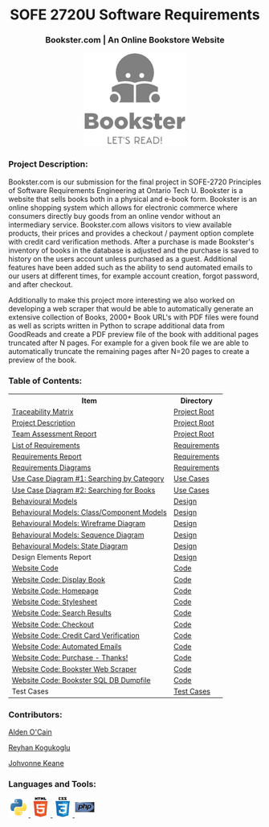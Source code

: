 <h1 align="center">SOFE 2720U Software Requirements</h1>
<h3 align="center">Bookster.com | An Online Bookstore Website</h3>

<p align="center"><img src="logo.png" alt="bookster logo"></p>

<h3 align="left">Project Description:</h3>
<p align="left">Bookster.com is our submission for the final project in SOFE-2720 Principles of Software Requirements Engineering at Ontario Tech U. Bookster is a website that sells books both in a physical and e-book form. Bookster is an online shopping system which allows for electronic commerce where consumers directly buy goods from an online vendor without an intermediary service. Bookster.com allows visitors to view available products, their prices and provides a checkout / payment option complete with credit card verification methods. After a purchase is made Bookster's inventory of books in the database is adjusted and the purchase is saved to history on the users account unless purchased as a guest. Additional features have been added such as the ability to send automated emails to our users at different times, for example account creation, forgot password, and after checkout.</p>

<p align="left">Additionally to make this project more interesting we also worked on developing a web scraper that would be able to automatically generate an extensive collection of Books, 2000+ Book URL's with PDF files were found as well as scripts written in Python to scrape additional data from GoodReads and create a PDF preview file of the book with additional pages truncated after N pages. For example for a given book file we are able to automatically truncate the remaining pages after N=20 pages to create a preview of the book.</p>
  
<h3 align="left">Table of Contents:</h3>
<table>
  <tr>
    <th>Item</th>
    <th>Directory</th>
  </tr>
  <tr>
    <td><a href="https://github.com/Winter22SOFE2720/Bookster-W22-SOFE-2720/blob/main/traceability_matrix.png">Traceability Matrix</a></td>
    <td><a href="https://github.com/Winter22SOFE2720/Bookster-W22-SOFE-2720">Project Root</a></td>
  </tr>
  <tr>
    <td><a href="https://github.com/Winter22SOFE2720/Bookster-W22-SOFE-2720/blob/main/README.md">Project Description</a></td>
    <td><a href="https://github.com/Winter22SOFE2720/Bookster-W22-SOFE-2720">Project Root</a></td>
  </tr>
  <tr>
    <td><a href="https://github.com/Winter22SOFE2720/Bookster-W22-SOFE-2720/blob/main/Team_Assessment_Report.pdf">Team Assessment Report</a></td>
    <td><a href="https://github.com/Winter22SOFE2720/Bookster-W22-SOFE-2720">Project Root</a></td>
  </tr>
  <tr>
    <td><a href="https://github.com/Winter22SOFE2720/Bookster-W22-SOFE-2720/blob/main/Requirements/REQUIREMENTS_LIST.md">List of Requirements</a></td>
    <td><a href="https://github.com/Winter22SOFE2720/Bookster-W22-SOFE-2720/tree/main/Requirements">Requirements</a></td>
  </tr>
  <tr>
    <td><a href="https://github.com/Winter22SOFE2720/Bookster-W22-SOFE-2720/blob/main/Requirements/REQUIREMENTS_REPORT.md">Requirements Report</a></td>
    <td><a href="https://github.com/Winter22SOFE2720/Bookster-W22-SOFE-2720/tree/main/Requirements">Requirements</a></td>
  </tr>
  <tr>
    <td><a href="https://github.com/Winter22SOFE2720/Bookster-W22-SOFE-2720/blob/main/Requirements/REQUIREMENTS_DIAGRAMS.pdf">Requirements Diagrams</a></td>
    <td><a href="https://github.com/Winter22SOFE2720/Bookster-W22-SOFE-2720/tree/main/Requirements">Requirements</a></td>
  </tr>
  <tr>
    <td><a href="https://github.com/Winter22SOFE2720/Bookster-W22-SOFE-2720/blob/main/Use%20Cases/use_case_1.pdf">Use Case Diagram #1: Searching by Category</a></td>
    <td><a href="https://github.com/Winter22SOFE2720/Bookster-W22-SOFE-2720/tree/main/Use%20Cases">Use Cases</a></td>
  </tr>
  <tr>
    <td><a href="https://github.com/Winter22SOFE2720/Bookster-W22-SOFE-2720/blob/main/Use%20Cases/use_case_2.pdf">Use Case Diagram #2: Searching for Books</a></td>
    <td><a href="https://github.com/Winter22SOFE2720/Bookster-W22-SOFE-2720/tree/main/Use%20Cases">Use Cases</a></td>
  </tr>
  <tr>
    <td><a href="https://github.com/Winter22SOFE2720/Bookster-W22-SOFE-2720/tree/main/Design">Behavioural Models</a></td>
    <td><a href="https://github.com/Winter22SOFE2720/Bookster-W22-SOFE-2720/tree/main/Design">Design</a></td>
  </tr>
  <tr>
    <td><a href="https://github.com/Winter22SOFE2720/Bookster-W22-SOFE-2720/blob/main/Design/class_model.png">Behavioural Models: Class/Component Models</a></td>
    <td><a href="https://github.com/Winter22SOFE2720/Bookster-W22-SOFE-2720/tree/main/Design">Design</a></td>
  </tr>
  <tr>
    <td><a href="https://github.com/Winter22SOFE2720/Bookster-W22-SOFE-2720/blob/main/Design/wireframe_diagram.png">Behavioural Models: Wireframe Diagram</a></td>
    <td><a href="https://github.com/Winter22SOFE2720/Bookster-W22-SOFE-2720/tree/main/Design">Design</a></td>
  </tr>
  <tr>
    <td><a href="https://github.com/Winter22SOFE2720/Bookster-W22-SOFE-2720/blob/main/Design/sequence_diagram.png">Behavioural Models: Sequence Diagram</a></td>
    <td><a href="https://github.com/Winter22SOFE2720/Bookster-W22-SOFE-2720/tree/main/Design">Design</a></td>
  </tr>
  <tr>
    <td><a href="https://github.com/Winter22SOFE2720/Bookster-W22-SOFE-2720/blob/main/Design/state_diagram.png">Behavioural Models: State Diagram</a></td>
    <td><a href="https://github.com/Winter22SOFE2720/Bookster-W22-SOFE-2720/tree/main/Design">Design</a></td>
  </tr>
  <tr>
    <td>Design Elements Report</td>
    <td><a href="https://github.com/Winter22SOFE2720/Bookster-W22-SOFE-2720/tree/main/Design">Design</a></td>
  </tr>
  <tr>
    <td><a href="https://github.com/Winter22SOFE2720/Bookster-W22-SOFE-2720/tree/main/Code">Website Code</a></td>
    <td><a href="https://github.com/Winter22SOFE2720/Bookster-W22-SOFE-2720/tree/main/Code">Code</a></td>
  </tr>
  <tr>
    <td><a href="https://github.com/Winter22SOFE2720/Bookster-W22-SOFE-2720/blob/main/Code/BookDisplay.php">Website Code: Display Book</a></td>
    <td><a href="https://github.com/Winter22SOFE2720/Bookster-W22-SOFE-2720/blob/main/Code">Code</a></td>
  </tr>
  <tr>
    <td><a href="https://github.com/Winter22SOFE2720/Bookster-W22-SOFE-2720/blob/main/Code/Bookster%20-%20HomePage.html">Website Code: Homepage</a></td>
    <td><a href="https://github.com/Winter22SOFE2720/Bookster-W22-SOFE-2720/blob/main/Code">Code</a></td>
  </tr>
  <tr>
    <td><a href="https://github.com/Winter22SOFE2720/Bookster-W22-SOFE-2720/blob/main/Code/booksterStyleSheet.css">Website Code: Stylesheet</a></td>
    <td><a href="https://github.com/Winter22SOFE2720/Bookster-W22-SOFE-2720/blob/main/Code">Code</a></td>
  </tr>
  <tr>
    <td><a href="https://github.com/Winter22SOFE2720/Bookster-W22-SOFE-2720/blob/main/Code/browsing.php">Website Code: Search Results</a></td>
    <td><a href="https://github.com/Winter22SOFE2720/Bookster-W22-SOFE-2720/blob/main/Code">Code</a></td>
  </tr>
  <tr>
    <td><a href="https://github.com/Winter22SOFE2720/Bookster-W22-SOFE-2720/blob/main/Code/checkout.php">Website Code: Checkout</a></td>
    <td><a href="https://github.com/Winter22SOFE2720/Bookster-W22-SOFE-2720/blob/main/Code">Code</a></td>
  </tr>
  <tr>
    <td><a href="https://github.com/Winter22SOFE2720/Bookster-W22-SOFE-2720/blob/main/Code/credit.c">Website Code: Credit Card Verification</a></td>
    <td><a href="https://github.com/Winter22SOFE2720/Bookster-W22-SOFE-2720/blob/main/Code">Code</a></td>
  </tr>
  <tr>
    <td><a href="https://github.com/Winter22SOFE2720/Bookster-W22-SOFE-2720/blob/main/Code/email_sender.php">Website Code: Automated Emails</a></td>
    <td><a href="https://github.com/Winter22SOFE2720/Bookster-W22-SOFE-2720/blob/main/Code">Code</a></td>
  </tr>
  <tr>
    <td><a href="https://github.com/Winter22SOFE2720/Bookster-W22-SOFE-2720/blob/main/Code/thanksForPurchase.html">Website Code: Purchase - Thanks!</a></td>
    <td><a href="https://github.com/Winter22SOFE2720/Bookster-W22-SOFE-2720/blob/main/Code">Code</a></td>
  </tr>
  <tr>
    <td><a href="https://github.com/Winter22SOFE2720/Bookster-W22-SOFE-2720/tree/main/Code/Web%20Scraper">Website Code: Bookster Web Scraper</a></td>
    <td><a href="https://github.com/Winter22SOFE2720/Bookster-W22-SOFE-2720/blob/main/Code">Code</a></td>
  </tr>
  <tr>
    <td><a href="https://github.com/Winter22SOFE2720/Bookster-W22-SOFE-2720/blob/main/Code/bookster_db.sql">Website Code: Bookster SQL DB Dumpfile</a></td>
    <td><a href="https://github.com/Winter22SOFE2720/Bookster-W22-SOFE-2720/blob/main/Code">Code</a></td>
  </tr>
  <tr>
    <td>Test Cases</td>
    <td><a href="https://github.com/Winter22SOFE2720/Bookster-W22-SOFE-2720/tree/main/Test%20Case">Test Cases</a></td>
  </tr>
</table>

<h3 align="left">Contributors:</h3>
<a href="https://github.com/lcbathtissue/"><p align="left">Alden O'Cain</p></a>
<a href="https://github.com/reyhankogukoglu"><p align="left">Reyhan Kogukoglu</p></a>
<a href="https://github.com/JohvonneK"><p align="left">Johvonne Keane</p></a>
  
<h3 align="left">Languages and Tools:</h3>
<p align="left"> 
  <a href="https://www.python.org" target="_blank" rel="noreferrer"> <img src="https://raw.githubusercontent.com/devicons/devicon/master/icons/python/python-original.svg" alt="python" width="40" height="40"/> </a>
  <a href="https://www.w3.org/html/" target="_blank" rel="noreferrer"> <img src="https://raw.githubusercontent.com/devicons/devicon/master/icons/html5/html5-original-wordmark.svg" alt="html5" width="40" height="40"/> </a> 
  <a href="https://www.w3schools.com/css/" target="_blank" rel="noreferrer"> <img src="https://raw.githubusercontent.com/devicons/devicon/master/icons/css3/css3-original-wordmark.svg" alt="css3" width="40" height="40"/> </a> 
  <a href="https://www.php.net" target="_blank" rel="noreferrer"> <img src="https://raw.githubusercontent.com/devicons/devicon/master/icons/php/php-original.svg" alt="php" width="40" height="40"/> </a> 
 
</p>
